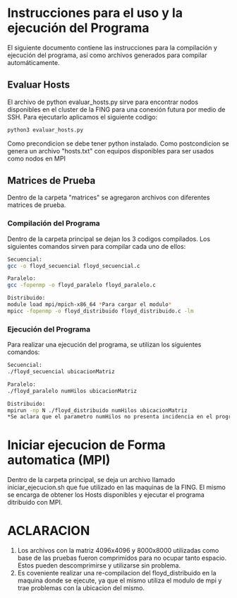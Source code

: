 # Instrucciones para el uso y la ejecución del Programa 

El siguiente documento contiene las instrucciones para la compilación y ejecución del programa, así como archivos generados para compilar automáticamente.

## Evaluar Hosts

El archivo de python evaluar_hosts.py sirve para encontrar nodos disponibles en el cluster de la FING para una conexión futura por medio de SSH.
Para ejecutarlo aplicamos el siguiente codigo:

```bash
python3 evaluar_hosts.py
```
Como precondicion se debe tener python instalado.
Como postcondicion se genera un archivo "hosts.txt" con equipos disponibles para ser usados como nodos en MPI

## Matrices de Prueba

Dentro de la carpeta "matrices" se agregaron archivos con diferentes matrices de prueba.

### Compilación del Programa

Dentro de la carpeta principal se dejan los 3 codigos compilados.
Los siguientes comandos sirven para compilar cada uno de ellos:

```bash
Secuencial: 
gcc -o floyd_secuencial floyd_secuencial.c

Paralelo:
gcc -fopenmp -o floyd_paralelo floyd_paralelo.c

Distribuido:
module load mpi/mpich-x86_64 *Para cargar el modulo*
mpicc -fopenmp -o floyd_distribuido floyd_distribuido.c -lm
```

### Ejecución del Programa

Para realizar una ejecución del programa, se utilizan los siguientes comandos:

```bash
Secuencial: 
./floyd_secuencial ubicacionMatriz

Paralelo:
./floyd_paralelo numHilos ubicacionMatriz

Distribuido:
mpirun -np N ./floyd_distribuido numHilos ubicacionMatriz
*Se aclara que el parametro numHilos no presenta incidencia en el programa distribuido, ya que se habia realizado el modelo hibrido pero finalmente no va a ser tenido en cuenta*
```

# Iniciar ejecucion de Forma automatica (MPI)

Dentro de la carpeta principal, se deja un archivo llamado iniciar_ejecucion.sh que fue utilizado en las maquinas de la FING. El mismo se encarga de obtener los Hosts disponibles y ejecutar el programa ditribuido con MPI.

# ACLARACION
1) Los archivos con la matriz 4096x4096 y 8000x8000 utilizadas como base de las pruebas fueron comprimidos para no ocupar tanto espacio. Estos pueden descomprimirse y utilizarse sin problema.
2) Es coveniente realizar una re-compilacion del floyd_distribuido en la maquina donde se ejecute, ya que el mismo utiliza el modulo de mpi y trae problemas con la ubicacion del mismo.